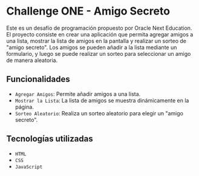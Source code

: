 # Challenge ONE - Amigo Secreto

Este es un desafío de programación propuesto por Oracle Next Education. El proyecto consiste en crear una aplicación que permita agregar amigos a una lista, mostrar la lista de amigos en la pantalla y realizar un sorteo de "amigo secreto". Los amigos se pueden añadir a la lista mediante un formulario, y luego se puede realizar un sorteo para seleccionar un amigo de manera aleatoria.


## Funcionalidades

- `Agregar Amigos`: Permite añadir amigos a una lista.
- `Mostrar la Lista`: La lista de amigos se muestra dinámicamente en la página.
- `Sorteo Aleatorio`: Realiza un sorteo aleatorio para elegir un "amigo secreto".


## Tecnologías utilizadas

- `HTML`
- `CSS`
- `JavaScript`

